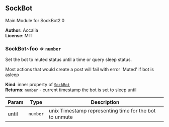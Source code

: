 <a name="module_SockBot"></a>
## SockBot
Main Module for SockBot2.0

**Author:** Accalia  
**License**: MIT  
<a name="module_SockBot..foo"></a>
### SockBot~foo ⇒ <code>number</code>
Set the bot to muted status until a time or query sleep status.

Most actions that would create a post will fail with error 'Muted' if bot is
asleep

**Kind**: inner property of <code>[SockBot](#module_SockBot)</code>  
**Returns**: <code>number</code> - current timestamp the bot is set to sleep until  

| Param | Type | Description |
| --- | --- | --- |
| until | <code>number</code> | unix Timestamp representing time for the bot to unmute |


